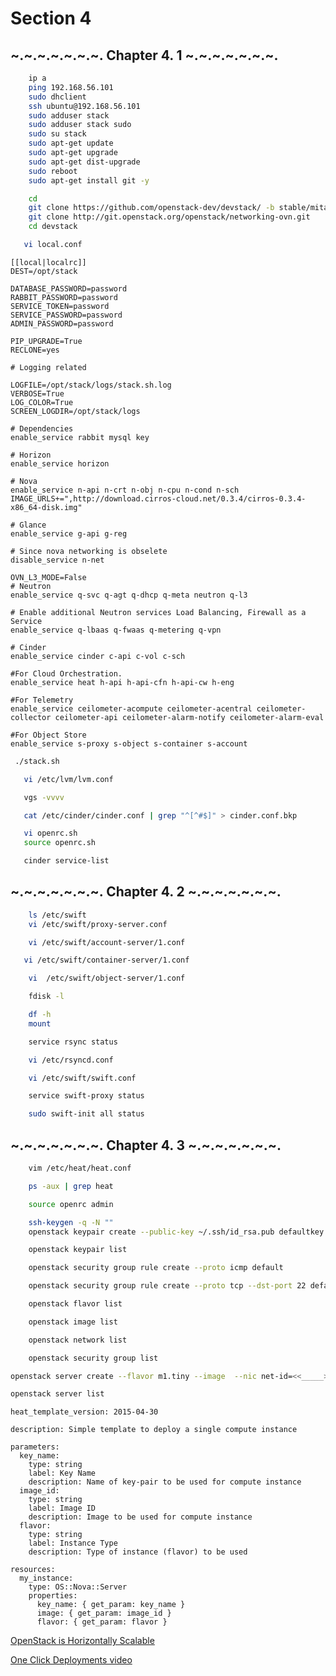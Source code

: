 Section 4
=========

~.~.~.~.~.~.~. Chapter 4. 1 ~.~.~.~.~.~.~.
---------

```bash
    ip a 
    ping 192.168.56.101
    sudo dhclient
    ssh ubuntu@192.168.56.101
    sudo adduser stack
    sudo adduser stack sudo
    sudo su stack
    sudo apt-get update
    sudo apt-get upgrade
    sudo apt-get dist-upgrade
    sudo reboot
    sudo apt-get install git -y
```

```bash
    cd
    git clone https://github.com/openstack-dev/devstack/ -b stable/mitaka
    git clone http://git.openstack.org/openstack/networking-ovn.git
    cd devstack
```

```bash
   vi local.conf
```
    
    [[local|localrc]]
    DEST=/opt/stack
    
    DATABASE_PASSWORD=password
    RABBIT_PASSWORD=password
    SERVICE_TOKEN=password
    SERVICE_PASSWORD=password
    ADMIN_PASSWORD=password
    
    PIP_UPGRADE=True
    RECLONE=yes
    
    # Logging related
    
    LOGFILE=/opt/stack/logs/stack.sh.log
    VERBOSE=True
    LOG_COLOR=True
    SCREEN_LOGDIR=/opt/stack/logs
    
    # Dependencies 
    enable_service rabbit mysql key
    
    # Horizon
    enable_service horizon
    
    # Nova
    enable_service n-api n-crt n-obj n-cpu n-cond n-sch
    IMAGE_URLS+=",http://download.cirros-cloud.net/0.3.4/cirros-0.3.4-x86_64-disk.img"
    
    # Glance
    enable_service g-api g-reg
    
    # Since nova networking is obselete
    disable_service n-net

    OVN_L3_MODE=False
    # Neutron
    enable_service q-svc q-agt q-dhcp q-meta neutron q-l3
    
    # Enable additional Neutron services Load Balancing, Firewall as a Service
    enable_service q-lbaas q-fwaas q-metering q-vpn
    
    # Cinder
    enable_service cinder c-api c-vol c-sch
    
    #For Cloud Orchestration.
    enable_service heat h-api h-api-cfn h-api-cw h-eng
    
    #For Telemetry
    enable_service ceilometer-acompute ceilometer-acentral ceilometer-collector ceilometer-api ceilometer-alarm-notify ceilometer-alarm-eval
    
    #For Object Store
    enable_service s-proxy s-object s-container s-account

    
 ```bash
  ./stack.sh
 ```
   
 ```bash
    vi /etc/lvm/lvm.conf
 ```
 
 ```bash
    vgs -vvvv
 ```
 
 ```bash
    cat /etc/cinder/cinder.conf | grep "^[^#$]" > cinder.conf.bkp
 ```
 
 ```bash
    vi openrc.sh
    source openrc.sh
 ```
 
 ```bash
    cinder service-list
 ```
 
 
~.~.~.~.~.~.~. Chapter 4. 2 ~.~.~.~.~.~.~.
---------

```bash
    ls /etc/swift
    vi /etc/swift/proxy-server.conf
```
```bash
    vi /etc/swift/account-server/1.conf 
```
```bash
   vi /etc/swift/container-server/1.conf
```

```bash
    vi  /etc/swift/object-server/1.conf 
```
```bash
    fdisk -l
```
```bash
    df -h
    mount 
```

```bash
    service rsync status
```
```bash
    vi /etc/rsyncd.conf
```
```bash
    vi /etc/swift/swift.conf 
```
```bash
    service swift-proxy status
```
```bash
    sudo swift-init all status
```

~.~.~.~.~.~.~. Chapter 4. 3 ~.~.~.~.~.~.~.
---------

```bash
    vim /etc/heat/heat.conf
```

```bash
    ps -aux | grep heat
```

```bash
    source openrc admin
```

```bash
    ssh-keygen -q -N ""
    openstack keypair create --public-key ~/.ssh/id_rsa.pub defaultkey
```

```bash
    openstack keypair list
```
```bash
    openstack security group rule create --proto icmp default
```
```bash
    openstack security group rule create --proto tcp --dst-port 22 default
```
```bash
    openstack flavor list
```
```bash
    openstack image list
```
```bash
    openstack network list
```
```bash
    openstack security group list
```

```bash
openstack server create --flavor m1.tiny --image  --nic net-id=<<_____>> --security-group default --key-name defaultkey hello_vm
```

```bash
openstack server list
```

    heat_template_version: 2015-04-30
    
    description: Simple template to deploy a single compute instance
    
    parameters:
      key_name:
        type: string
        label: Key Name
        description: Name of key-pair to be used for compute instance
      image_id:
        type: string
        label: Image ID
        description: Image to be used for compute instance
      flavor:
        type: string
        label: Instance Type
        description: Type of instance (flavor) to be used
    
    resources:
      my_instance:
        type: OS::Nova::Server
        properties:
          key_name: { get_param: key_name }
          image: { get_param: image_id }
          flavor: { get_param: flavor }


[OpenStack is Horizontally Scalable](http://docs.openstack.org/arch-design/massively-scalable-technical-considerations.html)


[One Click Deployments video](https://www.youtube.com/watch?v=ALJnfgwJcPg)


